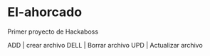 # El-ahorcado

Primer proyecto de Hackaboss

ADD | crear archivo
DELL | Borrar archivo
UPD | Actualizar archivo
